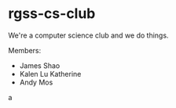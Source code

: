 # rgss-cs-club
We're a computer science club and we do things.

Members:
- James Shao
- Kalen Lu
    Katherine
- Andy Mos

a